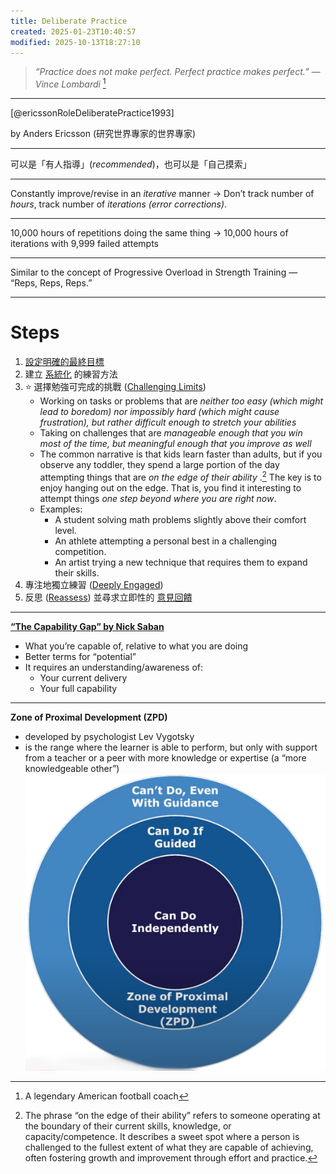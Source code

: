 ```yaml
---
title: Deliberate Practice
created: 2025-01-23T10:40:57
modified: 2025-10-13T18:27:10
---
```


> _“Practice does not make perfect. Perfect practice makes perfect.” — Vince Lombardi_ [^1]

---

[@ericssonRoleDeliberatePractice1993]

by Anders Ericsson (研究世界專家的世界專家)

---

可以是「有人指導」(_recommended_)，也可以是「自己摸索」

---

Constantly improve/revise in an _iterative_ manner → Don’t track number of _hours_, track number of _iterations (error corrections)_.

---

10,000 hours of repetitions doing the same thing → 10,000 hours of iterations with 9,999 failed attempts

---

Similar to the concept of Progressive Overload in Strength Training — “Reps, Reps, Reps.”

---

# Steps

1. [設定明確的最終目標](Goal%20Setting.md)
2. 建立 [系統化](Systems%20over%20goals.md) 的練習方法
3. ⭐️ 選擇勉強可完成的挑戰 ([Challenging Limits](push-your-limits.md))
	* Working on tasks or problems that are _neither too easy (which might lead to boredom) nor impossibly hard (which might cause frustration), but rather difficult enough to stretch your abilities_
	* Taking on challenges that are _manageable enough that you win most of the time, but meaningful enough that you improve as well_
	* The common narrative is that kids learn faster than adults, but if you observe any toddler, they spend a large portion of the day attempting things that are _on the edge of their ability_ .[^2] The key is to enjoy hanging out on the edge. That is, you find it interesting to attempt things _one step beyond where you are right now_.
	* Examples:
		* A student solving math problems slightly above their comfort level.
		* An athlete attempting a personal best in a challenging competition.
		* An artist trying a new technique that requires them to expand their skills.
4. 專注地獨立練習 ([Deeply Engaged](flow-state.md))
5. 反思 ([Reassess](reflect-and-review.md)) 並尋求立即性的 [意見回饋](Feedback%20Loop.md)

---

**[“The Capability Gap” by Nick Saban](https://x.com/SahilBloom/status/1730586779730772302)**

* What you’re capable of, relative to what you are doing
* Better terms for “potential”
* It requires an understanding/awareness of:
	* Your current delivery
	* Your full capability

---

**Zone of Proximal Development (ZPD)**
* developed by psychologist Lev Vygotsky
* is the range where the learner is able to perform, but only with support from a teacher or a peer with more knowledge or expertise (a “more knowledgeable other”)
![](../_attachments/42440623020bda3397d4c177a788d70a.png)

[^1]: A legendary American football coach
[^2]: The phrase “on the edge of their ability” refers to someone operating at the boundary of their current skills, knowledge, or capacity/competence. It describes a sweet spot where a person is challenged to the fullest extent of what they are capable of achieving, often fostering growth and improvement through effort and practice.
